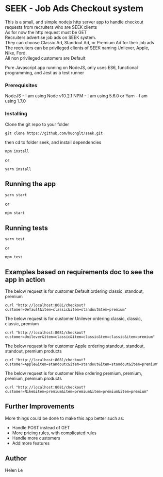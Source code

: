 # SEEK - Job Ads Checkout system
This is a small, and simple nodejs http server app to handle checkout requests from recruiters who are SEEK clients<br/>
As for now the http request must be GET<br/>
Recruiters advertise job ads on SEEK system.<br/>
They can choose Classic Ad, Standout Ad, or Premium Ad for their job ads<br/>
The recruiters can be privileged clients of SEEK naming Unilever, Apple, Nike, Ford.<br/>
All non privileged customers are Default<br/>

Pure Javascript app running on NodeJS, only uses ES6, functional programming, and Jest as a test runner<br/>
### Prerequisites
NodeJS - I am using Node v10.2.1
NPM - I am using 5.6.0
or Yarn - I am using 1.7.0

### Installing
Clone the git repo to your folder
```
git clone https://github.com/huonglt/seek.git

```
then cd to folder seek, and install dependencies
```
npm install
```
or
```
yarn install
```
## Running the app

```
yarn start
```
or
```
npm start
```
## Running tests
```
yarn test
```
or
```
npm test
```
## Examples based on requirements doc to see the app in action
The below request is for customer Default ordering classic, standout, premium
```
curl "http://localhost:8081/checkout?customer=Default&item=classic&item=standout&tem=premium"
```
The below request is for customer Unilever ordering classic, classic, classic, premium
```
curl "http://localhost:8081/checkout?customer=Unilever&item=classic&item=classic&tem=classic&item=premium"
```
The below request is for customer Apple ordering standout, standout, standout, premium products
```
curl "http://localhost:8081/checkout?customer=Apple&item=standoutc&item=standout&item=standout&item=premium"
```
The below request is for customer Nike ordering premium, premium, premium, premium products
```
curl "http://localhost:8081/checkout?customer=Nike&item=premium&item=premium&item=premium&item=premium"
```
## Further Improvements
More things could be done to make this app better such as:
- Handle POST instead of GET
- More pricing rules, with complicated rules
- Handle more customers
- Add more features
## Author
Helen Le
